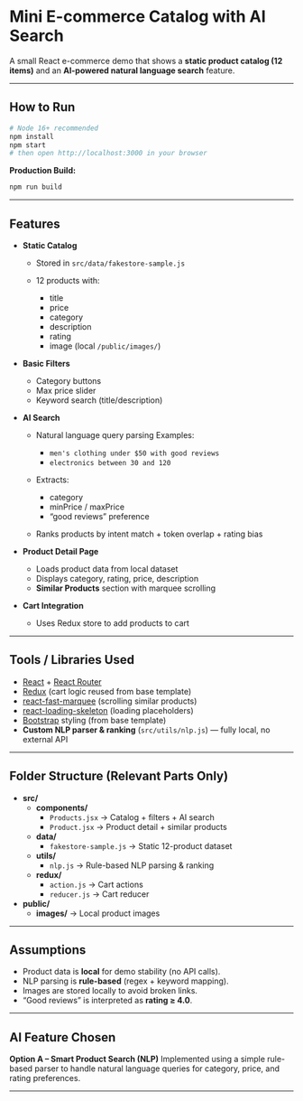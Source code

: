 # Mini E-commerce Catalog with AI Search

A small React e-commerce demo that shows a **static product catalog (12 items)** and an **AI-powered natural language search** feature.

---

## How to Run

```bash
# Node 16+ recommended
npm install
npm start
# then open http://localhost:3000 in your browser
````

**Production Build:**

```bash
npm run build
```

---

## Features

* **Static Catalog**

  * Stored in `src/data/fakestore-sample.js`
  * 12 products with:

    * title
    * price
    * category
    * description
    * rating
    * image (local `/public/images/`)

* **Basic Filters**

  * Category buttons
  * Max price slider
  * Keyword search (title/description)

* **AI Search**

  * Natural language query parsing
    Examples:

    * `men's clothing under $50 with good reviews`
    * `electronics between 30 and 120`
  * Extracts:

    * category
    * minPrice / maxPrice
    * “good reviews” preference
  * Ranks products by intent match + token overlap + rating bias

* **Product Detail Page**

  * Loads product data from local dataset
  * Displays category, rating, price, description
  * **Similar Products** section with marquee scrolling

* **Cart Integration**

  * Uses Redux store to add products to cart

---

## Tools / Libraries Used

* [React](https://react.dev/) + [React Router](https://reactrouter.com/)
* [Redux](https://redux.js.org/) (cart logic reused from base template)
* [react-fast-marquee](https://www.npmjs.com/package/react-fast-marquee) (scrolling similar products)
* [react-loading-skeleton](https://www.npmjs.com/package/react-loading-skeleton) (loading placeholders)
* [Bootstrap](https://getbootstrap.com/) styling (from base template)
* **Custom NLP parser & ranking** (`src/utils/nlp.js`) — fully local, no external API

---

## Folder Structure (Relevant Parts Only)

- **src/**
  - **components/**
    - `Products.jsx` → Catalog + filters + AI search
    - `Product.jsx` → Product detail + similar products
  - **data/**
    - `fakestore-sample.js` → Static 12-product dataset
  - **utils/**
    - `nlp.js` → Rule-based NLP parsing & ranking
  - **redux/**
    - `action.js` → Cart actions
    - `reducer.js` → Cart reducer
- **public/**
  - **images/** → Local product images

---

## Assumptions

* Product data is **local** for demo stability (no API calls).
* NLP parsing is **rule-based** (regex + keyword mapping).
* Images are stored locally to avoid broken links.
* “Good reviews” is interpreted as **rating ≥ 4.0**.

---

## AI Feature Chosen

**Option A – Smart Product Search (NLP)**
Implemented using a simple rule-based parser to handle natural language queries for category, price, and rating preferences.

---

